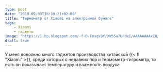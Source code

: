 ```yaml
---
type: post
date: "2019-09-03T16:30:21+02:00"
title: "Термометр от Xiaomi на электронной бумаге"
tags:
    - Xiaomi
    - гаджеты
image: "https://1.bp.blogspot.com/-f-D-FmagV9Y/XW55w7UPdxI/AAAAAAAAxC0/ThUapxoX3psOVhIQ-bItfyy2xNbb56p1QCKgBGAs/s1600/20180615_091908.picasaweb.jpg"
draft: true
---
```


У меня довольно много гаджетов производства китайской {{< fl "Xiaomi" >}}, среди которых с недавних пор и термометр-гигрометр, то есть он показывает температуру и влажность воздуха.

<!--more--> 